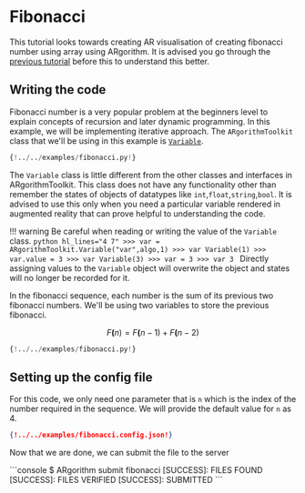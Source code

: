 # Fibonacci

This tutorial looks towards creating AR visualisation of creating fibonacci number using array using ARgorithm.  It is advised you go through the [previous tutorial](/toolkit/tutorials/bubblesort) before this to understand this better.

## Writing the code

Fibonacci number is a very popular problem at the beginners level to explain concepts of recursion and later dynamic programming. In this example, we will be implementing iterative approach. The `ARgorithmToolkit` class that we'll be using in this example is [`Variable`](/toolkit/api/utils.html#ARgorithmToolkit.utils.Variable). 

```Python
{!../../examples/fibonacci.py!}
```

The `Variable` class is little different from the other classes and interfaces in ARgorithmToolkit. This class does not have any functionality other than remember the states of objects of datatypes like `int`,`float`,`string`,`bool`. It is advised to use this only when you need a particular variable rendered in augmented reality  that can prove helpful to understanding the code.

!!! warning
	Be careful when reading or writing the value of the `Variable` class.
	```python hl_lines="4 7"
    >>> var = ARgorithmToolkit.Variable("var",algo,1)
    >>> var
    Variable(1)
    >>> var.value = 3
    >>> var
    Variable(3)
    >>> var = 3
    >>> var
    3
	``` 
	Directly assigning values to the `Variable` object will overwrite the object and states will no longer be recorded for it.

In the fibonacci sequence, each number is the sum of its previous two fibonacci numbers. We'll be using two variables to store the previous fibonacci.

$$
F\mathbf(n) = F\mathbf(n-1) + F\mathbf(n-2)
$$

```Python  hl_lines="10 15 18-19 21-22"
{!../../examples/fibonacci.py!}
```

## Setting up the config file

For this code, we only need one parameter that is `n` which is the index of the number required in the sequence. We will provide the default value for `n` as 4.
```json
{!../../examples/fibonacci.config.json!}
```

Now that we are done, we can submit the file to the server
<div class="termy">
```console
$ ARgorithm submit fibonacci
[SUCCESS]: FILES FOUND
[SUCCESS]: FILES VERIFIED
[SUCCESS]: SUBMITTED
```
</div>